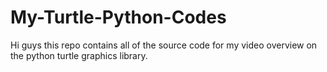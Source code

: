 # My-Turtle-Python-Codes

Hi guys this repo contains all of the source code for my video overview on the python turtle graphics library.
